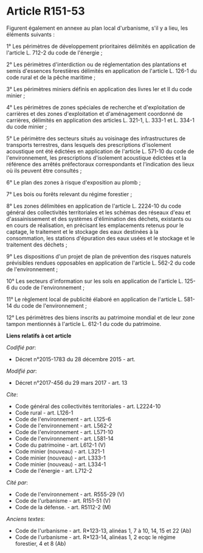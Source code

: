# Article R151-53

Figurent également en annexe au plan local d'urbanisme, s'il y a lieu, les éléments suivants : 

1° Les périmètres de développement prioritaires délimités en application de l'article L. 712-2 du code de l'énergie ; 

2° Les périmètres d'interdiction ou de réglementation des plantations et semis d'essences forestières délimités en
application de l'article L. 126-1 du code rural et de la pêche maritime ; 

3° Les périmètres miniers définis en application des livres Ier et II du code minier ; 

4° Les périmètres de zones spéciales de recherche et d'exploitation de carrières et des zones d'exploitation et d'aménagement
coordonné de carrières, délimités en application des articles L. 321-1, L. 333-1 et L. 334-1 du code minier ; 

5° Le périmètre des secteurs situés au voisinage des infrastructures de transports terrestres, dans lesquels des
prescriptions d'isolement acoustique ont été édictées en application de l'article L. 571-10 du code de l'environnement, les
prescriptions d'isolement acoustique édictées et la référence des arrêtés préfectoraux correspondants et l'indication des
lieux où ils peuvent être consultés ; 

6° Le plan des zones à risque d'exposition au plomb ; 

7° Les bois ou forêts relevant du régime forestier ; 

8° Les zones délimitées en application de l'article L. 2224-10 du code général des collectivités territoriales et les schémas
des réseaux d'eau et d'assainissement et des systèmes d'élimination des déchets, existants ou en cours de réalisation, en
précisant les emplacements retenus pour le captage, le traitement et le stockage des eaux destinées à la consommation, les
stations d'épuration des eaux usées et le stockage et le traitement des déchets ; 

9° Les dispositions d'un projet de plan de prévention des risques naturels prévisibles rendues opposables en application de
l'article L. 562-2 du code de l'environnement ; 

10° Les secteurs d'information sur les sols en application de l'article L. 125-6 du code de l'environnement ; 

11° Le règlement local de publicité élaboré en application de l'article L. 581-14 du code de l'environnement ; 

12° Les périmètres des biens inscrits au patrimoine mondial et de leur zone tampon mentionnés à l'article L. 612-1 du code du
patrimoine.

**Liens relatifs à cet article**

_Codifié par_:

  - Décret n°2015-1783 du 28 décembre 2015 - art.

_Modifié par_:

  - Décret n°2017-456 du 29 mars 2017 - art. 13

_Cite_:

  - Code général des collectivités territoriales - art. L2224-10
  - Code rural - art. L126-1
  - Code de l'environnement - art. L125-6
  - Code de l'environnement - art. L562-2
  - Code de l'environnement - art. L571-10
  - Code de l'environnement - art. L581-14
  - Code du patrimoine - art. L612-1 (V)
  - Code minier (nouveau) - art. L321-1
  - Code minier (nouveau) - art. L333-1
  - Code minier (nouveau) - art. L334-1
  - Code de l'énergie - art. L712-2

_Cité par_:

  - Code de l'environnement - art. R555-29 (V)
  - Code de l'urbanisme - art. R151-51 (V)
  - Code de la défense. - art. R5112-2 (M)

_Anciens textes_:

  - Code de l'urbanisme - art. R*123-13, alinéas 1, 7 à 10, 14, 15 et 22 (Ab)
  - Code de l'urbanisme - art. R*123-14, alinéas 1, 2 ecqc le régime forestier, 4 et 8  (Ab)
